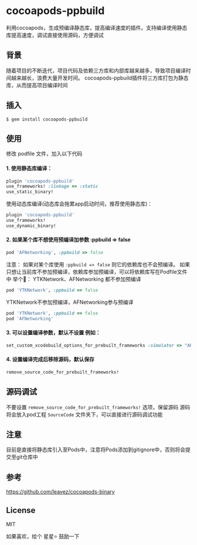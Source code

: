 # cocoapods-ppbuild

利用cocoapods，生成预编译静态库，提高编译速度的插件。支持编译使用静态库提高速度，调试直接使用源码，方便调试

## 背景
	
随着项目的不断迭代，项目代码及依赖三方库和内部库越来越多，导致项目编译时间越来越长，浪费大量开发时间。
cocoapods-ppbuild插件将三方库打包为静态库，从而提高项目编译时间

## 插入
````shell
$ gem install cocoapods-ppbuild
````

## 使用
修改 podfile 文件，加入以下代码
#### 1. 使用静态库编译：
````ruby
plugin 'cocoapods-ppbuild'
use_frameworks! :linkage => :static
use_static_binary!
````
使用动态库编译(动态库会拖累app启动时间，推荐使用静态库)：
````ruby
plugin 'cocoapods-ppbuild'
use_frameworks!
use_dynamic_binary!
````
#### 2. 如果某个库不想使用预编译加参数 :ppbuild => false
````ruby
pod 'AFNetworking', :ppbuild => false
````
注意：
如果对某个库使用 `:ppbuild => false` 则它的依赖库也不会预编译。
如果只想让当前库不参加预编译，依赖库参加预编译，可以将依赖库写在Podfile文件中
举个🌰：
YTKNetwork、AFNetworking 都不参加预编译
````ruby
pod 'YTKNetwork', :ppbuild => false 
````
YTKNetwork不参加预编译，AFNetworking参与预编译
````ruby
pod 'YTKNetwork', :ppbuild => false 
pod 'AFNetworking'
````

#### 3. 可以设置编译参数，默认不设置 例如：
````ruby
set_custom_xcodebuild_options_for_prebuilt_frameworks :simulator => "ARCHS=$(ARCHS_STANDARD)"
````
#### 4. 设置编译完成后移除源码，默认保存
````ruby
remove_source_code_for_prebuilt_frameworks!
````

## 源码调试

不要设置 `remove_source_code_for_prebuilt_frameworks!` 选项，保留源码
源码将会放入pod工程 `SourceCode` 文件夹下，可以直接进行源码调试功能

## 注意

目前是直接将静态库引入至Pods中，注意将Pods添加到gitignore中，否则将会提交至git仓库中

## 参考

https://github.com/leavez/cocoapods-binary

## License

MIT

如果喜欢，给个 星星⭐️ 鼓励一下
